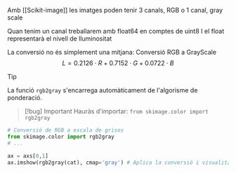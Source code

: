 Amb [[Scikit-image]] les imatges poden tenir 3 canals, RGB o 1 canal, gray scale

Quan tenim un canal treballarem amb float64 en comptes de uint8
I el float representarà el nivell de lluminositat

La conversió no és simplement una mitjana:
Conversió RGB a GrayScale
$$
L=0.2126⋅R+0.7152⋅G+0.0722⋅B
$$
>[!tip]
>La funció `rgb2gray` s'encarrega automàticament de l'algorisme de ponderació.

>[!bug] Important
>Hauràs d'importar: `from skimage.color import rgb2gray`


```python
# Conversió de RGB a escala de grisos
from skimage.color import rgb2gray
# ...

ax = axs[0,1]
ax.imshow(rgb2gray(cat), cmap='gray') # Aplica la conversió i visualitza
```